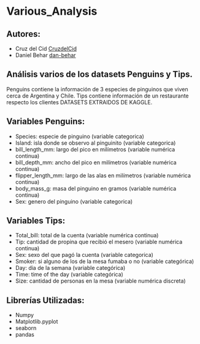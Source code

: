 # Various_Analysis


## Autores: 
- Cruz del Cid [CruzdelCid](https://github.com/CruzdelCid)
- Daniel Behar [dan-behar](https://github.com/dan-behar)


## Análisis varios de los datasets Penguins y Tips.

Penguins contiene la información de 3 especies de pinguinos que viven cerca de Argentina y Chile. Tips contiene información de un restaurante respecto los clientes
DATASETS EXTRAIDOS DE KAGGLE.

## Variables Penguins:
- Species: especie de pinguino (variable categorica)
- Island: isla donde se observo al pinguinito (variable categorica)
- bill_length_mm: largo del pico en milímetros (variable numérica continua)
- bill_depth_mm: ancho del pico en milímetros (variable numérica continua)
- flipper_length_mm: largo de las alas en milímetros (variable numérica continua)
- body_mass_g: masa del pinguino en gramos (variable numérica continua)
- Sex: genero del pinguino (variable categorica)

## Variables Tips:
- Total_bill: total de la cuenta (variable numérica continua)
- Tip: cantidad de propina que recibió el mesero (variable numérica continua)
- Sex: sexo del que pagó la cuenta (variable categorica)
- Smoker: si alguno de los de la mesa fumaba o no (variable categórica)
- Day: dia de la semana (variable categórica)
- Time: time of the day (variable categórica)
- Size: cantidad de personas en la mesa (variable numérica discreta)

## Librerías Utilizadas:
- Numpy
- Matplotlib.pyplot
- seaborn
- pandas

